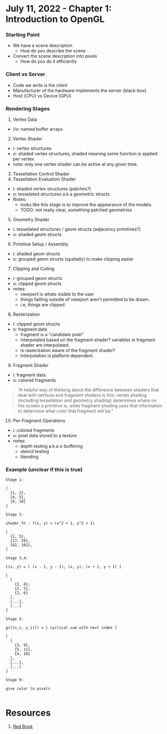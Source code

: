 # July 11, 2022 - Chapter 1: Introduction to OpenGL

### Starting Point

* We have a scene description
  - How do you describe the scene
* Convert the scene description into pixels
  - How do you do it efficiently

### Client vs Server

* Code we write is the client
* Manufacturer of the hardware implements the server (black-box)
* Host (CPU) vs Device (GPU)

### Rendering Stages

1. Vertex Data
  - i/o: named buffer arrays
2. Vertex Shader
  - i: vertex structures
  - o: shaded vertex structures, shaded meaning some function is applied per vertex.
  - note: only one vertex shader can be active at any given time.
3. Tessellation Control Shader
4. Tessellation Evaluation Shader
  - i: shaded vertex structures (patches?)
  - o: tesselated structures a.k.a geometric structs
  - Notes:
    * looks like this stage is to improve the appearance of the models.
    * TODO: not really clear, something patched geometries
5. Geometry Shader
  - i: tessellated structures / geom structs (adjacency primitives?)
  - o: shaded geom structs
6. Primitive Setup / Assembly
  - i: shaded geom structs
  - o: grouped geom structs (spatially) to make clipping easier
7. Clipping and Culling
  - i: grouped geom structs
  - o: clipped geom structs
  - notes:
    * viewport is whats visible to the user
    * things failling outside of viewport aren't permitted to be drawn.
    * i.e, things are clipped.
8. Rasterization
  - i: clipped geom structs
  - o: fragment data
    * fragment is a "candidate pixel"
    * interpolated based on the fragment shader? variables in fragment shader are interpolated.
    * Is rasterization aware of the fragment shader?
    * Interpolation is platform dependent.
9. Fragment Shader
  - i: fragment data
  - o: colored fragments

> “A helpful way of thinking about the difference between shaders that
deal with vertices and fragment shaders is this: vertex shading (including
tessellation and geometry shading) determines where on the screen a primitive
is, while fragment shading uses that information to determine what color that
fragment will be.”

10. Per-Fragment Operations
  - i: colored fragments
  - o: pixel data stored to a texture
  - notes:
    * depth testing a.k.a z-buffering
    * stencil testing
    * blending

### Example (unclear if this is true)

```
Stage 1:

[
  {1, 2},
  {4, 5},
  {9, 10}
]

Stage 2:

shader_fn : f(x, y) = (x^2 + 1, y^2 + 1)

[
  {2, 5},
  {17, 28},
  {82, 101},
]

Stage 3,4:

t(x, y) = [ (x - 1, y - 1), (x, y), (x + 1, y + 1) ]

[
  [
    {1, 4},
    {2, 5},
    {3, 6}
  ],
  [...],
  [...]
]

Stage 5:

g([(x_i, y_i)]) = [ cyclical sum with next index ] 

[
  [
    {3, 9},
    {5, 11},
    {4, 10}
  ],
  [...],
  [...]
]

Stage 9:

give color to pixels
    
```


# Resources

1. [Red Book](https://www.oreilly.com/library/view/opengl-programming-guide/9780134495514/)

